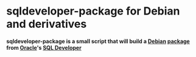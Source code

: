 # sqldeveloper-package for Debian and derivatives

#### **sqldeveloper-package** is a small script that will build a [Debian](http://www.debian.org) [package](http://www.wikipedia.org/wiki/Deb_%28file_format%29) from [Oracle](http://www.oracle.com)'s [SQL Developer](http://www.oracle.com/technetwork/developer-tools/sql-developer/)
